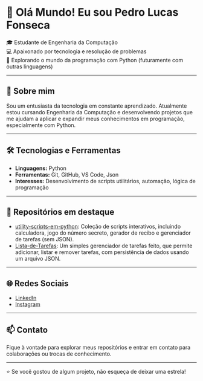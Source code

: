 
# 👋 Olá Mundo! Eu sou Pedro Lucas Fonseca

🎓 Estudante de Engenharia da Computação  
💻 Apaixonado por tecnologia e resolução de problemas  
🐍 Explorando o mundo da programação com Python (futuramente com outras linguagens)

---

## 🚀 Sobre mim

Sou um entusiasta da tecnologia em constante aprendizado. Atualmente estou cursando Engenharia da Computação e desenvolvendo projetos que me ajudam a aplicar e expandir meus conhecimentos em programação, especialmente com Python.

---

## 🛠️ Tecnologias e Ferramentas

- **Linguagens:** Python
- **Ferramentas:** Git, GitHub, VS Code, Json
- **Interesses:** Desenvolvimento de scripts utilitários, automação, lógica de programação

---

## 📂 Repositórios em destaque

- [utility-scripts-em-python](https://github.com/pedrolucasfonseca/utility-scripts-em-python): Coleção de scripts interativos, incluindo calculadora, jogo do número secreto, gerador de recibo e gerenciador de tarefas (sem JSON).
- [Lista-de-Tarefas](https://github.com/pedrolucasfonseca/Lista-de-Tarefas): Um simples gerenciador de tarefas feito, que permite adicionar, listar e remover tarefas, com persistência de dados usando um arquivo JSON.
---

## 🌐 Redes Sociais

- [LinkedIn](https://www.linkedin.com/in/pedro-lucas-fonseca-vieira-78a90a376)  
- [Instagram](https://www.instagram.com/pedrolucas.fv)

---

## 📫 Contato

Fique à vontade para explorar meus repositórios e entrar em contato para colaborações ou trocas de conhecimento.

---

⭐ Se você gostou de algum projeto, não esqueça de deixar uma estrela!
